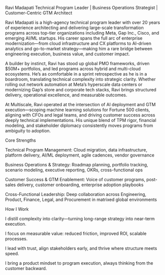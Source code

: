 Ravi Madapati
Technical Program Leader | Business Operations Strategist | Customer-Centric GTM Architect

Ravi Madapati is a high-agency technical program leader with over 20 years of experience architecting and delivering large-scale transformation programs across top-tier organizations including Meta, Gap Inc., Cisco, and emerging AI/ML startups. His career spans the full arc of enterprise modernization—from cloud infrastructure and CX platforms to AI-driven analytics and go-to-market strategy—making him a rare bridge between engineering execution, business value, and customer impact.

A builder by instinct, Ravi has stood up global PMO frameworks, driven $50M+ portfolios, and led programs across hybrid and multi-cloud ecosystems. He’s as comfortable in a sprint retrospective as he is in a boardroom, translating technical complexity into strategic clarity. Whether rolling out network automation at Meta’s hyperscale data centers or modernizing Gap’s store and corporate tech stacks, Ravi brings structured delivery, operational excellence, and measurable outcomes.

At Multiscale, Ravi operated at the intersection of AI deployment and GTM execution—scoping machine learning solutions for Fortune 500 clients, aligning with CFOs and legal teams, and driving customer success across deeply technical implementations. His unique blend of TPM rigor, financial modeling, and stakeholder diplomacy consistently moves programs from ambiguity to adoption.

Core Strengths

Technical Program Management: Cloud migration, data infrastructure, platform delivery, AI/ML deployment, agile cadences, vendor governance

Business Operations & Strategy: Roadmap planning, portfolio tracking, scenario modeling, executive reporting, OKRs, cross-functional ops

Customer Success & GTM Enablement: Voice of customer programs, post-sales delivery, customer onboarding, enterprise adoption playbooks

Cross-Functional Leadership: Deep collaboration across Engineering, Product, Finance, Legal, and Procurement in matrixed global environments

How I Work

I distill complexity into clarity—turning long-range strategy into near-term execution.

I focus on measurable value: reduced friction, improved ROI, scalable processes.

I lead with trust, align stakeholders early, and thrive where structure meets speed.

I bring a product mindset to program execution, always thinking from the customer backward.

